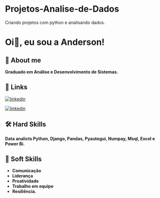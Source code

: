 # Projetos-Analise-de-Dados
 Criando projetos com python e analisando dados. 

 
# Oi👋, eu sou a Anderson! 



## 🚀 About me
**Graduado em Análise e Desenvolvimento de Sistemas.**



## 🔗 Links
[![linkedin](https://img.shields.io/badge/portifolio-0A66C?style=for-the-badge&logo=linkedin&logoColor=white)](https://andersonlignelli.netlify.app/)


[![linkedin](https://img.shields.io/badge/linkedin-0A66C2?style=for-the-badge&logo=linkedin&logoColor=white)](https://www.linkedin.com/in/anderson-gouveia-lignelli-0aa33332a/)


## 🛠 Hard Skills

**Data analicts Python, Django, Pandas, Pyautogui, Numpay, Msql, Excel e Power Bi.**


## 🤝 Soft Skills

* **Comunicação**
* **Liderança**
* **Proatividade**
* **Trabalho em equipe**
* **Resiliência.**
